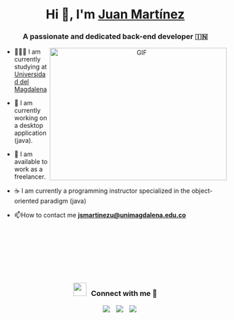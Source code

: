 <h1 align="center">Hi 👋, I'm <a href="https://www.linkedin.com/in/juan-sebastian-martinez-uribe-697a52280/" target="blank">
Juan Martínez</a></h1>
<h3 align="center">A passionate and dedicated back-end developer &#127470;&#127475</h3>


<a target="_blank" align="center">
  <img align="right" top="500" height="300" width="400" alt="GIF" src="https://media.giphy.com/media/SWoSkN6DxTszqIKEqv/giphy.gif">
</a>


- 👨🏻‍💻 I am currently studying at <a href="https://unimagdalena.edu.co/" target="blank">Universidad del Magdalena</a>

- 🌱 I am currently working on a desktop application (java).
  
- 🤝 I am available to work as a freelancer.
  
- ☕ I am currently a programming instructor specialized in the object-oriented paradigm (java)
  
- 📫How to contact me **jsmartinezu@unimagdalena.edu.co**
  
<br/>
<br/>
<br/>
<br/>
<br/>
<br/>
<h3 align="center" > <img src="https://media.giphy.com/media/iY8CRBdQXODJSCERIr/giphy.gif" width="30" height="30" style="margin-right: 10px;">Connect with me 🤝 </h3>

<p align="center">

 <div align="center"  class="icons-social" style="margin-left: 10px;">
	<a style="margin-left: 10px;"  target="_blank" href="https://www.linkedin.com/in/juan-sebastian-martinez-uribe-697a52280/">
			<img src="https://img.icons8.com/doodle/40/000000/linkedin--v2.png"></a>
        <a style="margin-left: 10px;" target="_blank" href="https://github.com/JsMartinez-dev">
		<img src="https://img.icons8.com/doodle/40/000000/github--v1.png"></a>
        <a style="margin-left: 10px;" target="_blank" href="https://www.instagram.com/ripp.pipo/">
			<img src="https://img.icons8.com/doodle/40/000000/instagram-new--v2.png"></a>
      </div>

</p>

